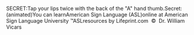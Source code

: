 SECRET:Tap your lips twice with the back of the "A" hand thumb.Secret: (animated)You can learnAmerican Sign Language (ASL)online at American Sign Language University ™ASLresources by Lifeprint.com  ©  Dr. William Vicars